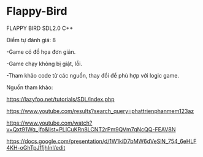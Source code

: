 # Flappy-Bird
FLAPPY BIRD SDL2.0 C++

Điểm tự đánh giá: 8 

-Game có đồ họa đơn giản.

-Game chạy không bị giật, lỗi.

-Tham khảo code từ các nguồn, thay đổi để phù hợp với logic game.

Nguồn tham khảo: 

https://lazyfoo.net/tutorials/SDL/index.php

https://www.youtube.com/results?search_query=phattrienphanmem123az

https://www.youtube.com/watch?v=Qxt91Wq_jfo&list=PLICuKRn8LCNT2rPm9QVm7qNcQQ-FEAV8N

https://docs.google.com/presentation/d/1W1kiD7bMW6dVeSlN_754_6eHLF4KH-oGhTpJffjhInI/edit
